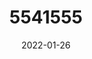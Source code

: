---
title: 5541555
date: 2022-01-26
draft: false
name: 甘城なつき
img_url: https://ae05.alicdn.com/kf/He799d09d2f234583b6e2636f20e0bccdI.png
original_fn: DSCF0454.jpg
tags:
- 甘城なつき

---